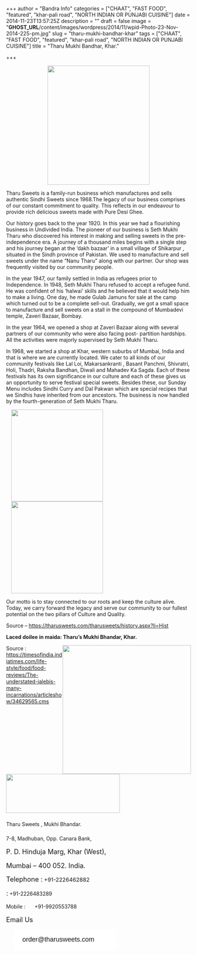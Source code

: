 +++
author = "Bandra Info"
categories = ["CHAAT", "FAST FOOD", "featured", "khar-pali road", "NORTH INDIAN OR PUNJABI CUISINE"]
date = 2014-11-23T13:57:25Z
description = ""
draft = false
image = "__GHOST_URL__/content/images/wordpress/2014/11/wpid-Photo-23-Nov-2014-225-pm.jpg"
slug = "tharu-mukhi-bandhar-khar"
tags = ["CHAAT", "FAST FOOD", "featured", "khar-pali road", "NORTH INDIAN OR PUNJABI CUISINE"]
title = "Tharu Mukhi Bandhar, Khar."

+++


<div class="separator" style="clear: both; text-align: center;"><span style="margin-left: 1em; margin-right: 1em; color: #000000; background-color: rgba(255, 255, 255, 0);"><a style="margin-left: 1em; margin-right: 1em; -webkit-text-size-adjust: auto; background-color: rgba(255, 255, 255, 0);" href="https://i2.wp.com/bandra.info/wp-content/uploads/2014/11/wpid-Photo-201411231431292.jpg?ssl=1" target="_blank"><img loading="lazy" id="blogsy-1416997211666.9834" class="alignright" src="https://i2.wp.com/bandra.info/wp-content/uploads/2014/11/wpid-Photo-201411231431292.jpg?resize=278%2C324&#038;ssl=1" alt="" width="278" height="324" data-recalc-dims="1" /></a></span></p>
<div style="text-align: left;">Tharu Sweets is a family-run business which manufactures and sells authentic Sindhi Sweets since 1968.The legacy of our business comprises of our constant commitment to quality. This reflects in our endeavour to provide rich delicious sweets made with Pure Desi Ghee.</div>
</div>
<p>Our history goes back to the year 1920. In this year we had a flourishing business in Undivided India. The pioneer of our business is Seth Mukhi Tharu who discovered his interest in making and selling sweets in the pre-independence era. A journey of a thousand miles begins with a single step and his journey began at the ‘dakh bazaar’ in a small village of Shikarpur , situated in the Sindh province of Pakistan. We used to manufacture and sell sweets under the name &#8220;Nanu Tharu&#8221; along with our partner. Our shop was frequently visited by our community people.</p>
<p>In the year 1947, our family settled in India as refugees prior to Independence. In 1948, Seth Mukhi Tharu refused to accept a refugee fund. He was confident of his ‘halwai’ skills and he believed that it would help him to make a living. One day, he made Gulab Jamuns for sale at the camp which turned out to be a complete sell-out. Gradually, we got a small space to manufacture and sell sweets on a stall in the compound of Mumbadevi temple, Zaveri Bazaar, Bombay.</p>
<p>In the year 1964, we opened a shop at Zaveri Bazaar along with several partners of our community who were also facing post- partition hardships. All the activities were majorly supervised by Seth Mukhi Tharu.</p>
<p>In 1968, we started a shop at Khar, western suburbs of Mumbai, India and that is where we are currently located. We cater to all kinds of our community festivals like Lal Loi, Makarsankranti , Basant Panchmi, Shivratri, Holi, Thadri, Raksha Bandhan, Diwali and Mahadev Ka Sagda. Each of these festivals has its own significance in our culture and each of these gives us an opportunity to serve festival special sweets. Besides these, our Sunday Menu includes Sindhi Curry and Dal Pakwan which are special recipes that we Sindhis have inherited from our ancestors. The business is now handled by the fourth-generation of Seth Mukhi Tharu.</p>
<p><a style="text-align: center; margin-left: 1em; margin-right: 1em; -webkit-text-size-adjust: auto; background-color: rgba(255, 255, 255, 0);" href="__GHOST_URL__/content/images/wordpress/2014/11/wpid-Photo-201411231431291.jpg" target="_blank"><span style="color: #000000;"><img loading="lazy" id="blogsy-1416997211709.7893" class="alignleft" src="https://i2.wp.com/bandra.info/wp-content/uploads/2014/11/wpid-Photo-201411231431291.jpg?resize=250%2C250&#038;ssl=1" alt="" width="250" height="250" data-recalc-dims="1" /></span></a><a style="text-align: center; margin-left: 1em; margin-right: 1em;" href="__GHOST_URL__/content/images/wordpress/2014/11/wpid-Photo-20141123143129.jpg" target="_blank"><span style="color: #000000;"><img loading="lazy" id="blogsy-1416997211704.584" class="aligncenter" src="https://i2.wp.com/bandra.info/wp-content/uploads/2014/11/wpid-Photo-20141123143129.jpg?resize=250%2C250&#038;ssl=1" alt="" width="250" height="250" data-recalc-dims="1" /></span></a></p>
<p>Our motto is to stay connected to our roots and keep the culture alive. Today, we carry forward the legacy and serve our community to our fullest potential on the two pillars of Culture and Quality.</p>
<p>Source &#8211; <a href="https://tharusweets.com/tharusweets/history.aspx?li=Hist">https://tharusweets.com/tharusweets/history.aspx?li=Hist</a></p>
<p><strong>Laced doilee in maida: Tharu&#8217;s Mukhi Bhandar, Khar.</strong></p>
<p><a style="clear: right; float: right;" href="https://i2.wp.com/bandra.info/wp-content/uploads/2014/11/wpid-Photo-20141123144441.jpg?ssl=1" target="_blank"><img loading="lazy" id="blogsy-1416997211632.0151" class="alignright" src="https://i2.wp.com/bandra.info/wp-content/uploads/2014/11/wpid-Photo-20141123144441.jpg?resize=350%2C350&#038;ssl=1" alt="" width="350" height="350" data-recalc-dims="1" /></a></p>
</dd>
</dl>
</div>
<p style="text-align: left;">Source : <a style="line-height: 1.3em;" href="https://timesofindia.indiatimes.com/life-style/food/food-reviews/The-understated-jalebis-many-incarnations/articleshow/34629565.cms">https://timesofindia.indiatimes.com/life-style/food/food-reviews/The-understated-jalebis-many-incarnations/articleshow/34629565.cms</a></p>
<p><span style="line-height: 1.3em; margin-left: 1em; margin-right: 1em; color: #000000; background-color: rgba(255, 255, 255, 0);"><a style="clear: left; float: left; margin-bottom: 1em; margin-right: 1em;" href="https://i1.wp.com/tharusweets.com/images/Mukhi-bhandar-logo.jpg?ssl=1" target="_blank"><img loading="lazy" id="blogsy-1416997211672.713" class="alignleft" src="https://i1.wp.com/tharusweets.com/images/Mukhi-bhandar-logo.jpg?resize=310%2C106&#038;ssl=1" alt="" width="310" height="106" data-recalc-dims="1" /></a></span></p>
<p>&nbsp;</p>
<p>&nbsp;</p>
<div class="separator" style="clear: both; text-align: center;">
<p style="margin-bottom: 0px; padding-top: 8px; padding-bottom: 8px; border: 0px; outline: 0px; vertical-align: baseline; font-style: inherit; font-variant: inherit; text-align: left;"><span style="margin: 0px; padding: 0px; border: 0px; outline: 0px; vertical-align: baseline; -webkit-text-size-adjust: auto; background-color: rgba(255, 255, 255, 0);">Tharu Sweets , Mukhi Bhandar. </span></p>
<p style="margin-bottom: 1.2em; border: 0px; outline: 0px; vertical-align: baseline; text-align: left;"><span style="margin: 0px; padding: 0px; border: 0px; outline: 0px; vertical-align: baseline; font-style: inherit; font-variant: inherit; -webkit-text-size-adjust: auto; background-color: rgba(255, 255, 255, 0);">7-8, Madhuban, Opp. Canara Bank,</span></p>
<p style="margin-bottom: 1.2em; border: 0px; outline: 0px; vertical-align: baseline; text-align: left;"><span style="font-size: large; background-color: rgba(255, 255, 255, 0); font-style: inherit; font-variant: inherit; -webkit-text-size-adjust: auto;">P. D. Hinduja Marg, Khar (West),</span></p>
<p style="margin-bottom: 1.2em; border: 0px; outline: 0px; vertical-align: baseline; text-align: left;"><span style="font-size: large; background-color: rgba(255, 255, 255, 0); font-style: inherit; font-variant: inherit; -webkit-text-size-adjust: auto;">Mumbai – 400 052. India.</span></p>
<p style="margin-bottom: 1.2em; border: 0px; outline: 0px; vertical-align: baseline; text-align: left;"><span style="font-style: inherit; font-variant: inherit; -webkit-text-size-adjust: auto; background-color: rgba(255, 255, 255, 0); font-size: large;">Telephone :</span> <a style="font-size: 15px; font-style: inherit; font-variant: inherit; -webkit-text-size-adjust: auto; background-color: rgba(255, 255, 255, 0); margin: 0px; padding: 0px; border: 0px; outline: 0px; vertical-align: baseline; text-decoration: none;" href="tel:+91-2226462882">+91-2226462882</a></p>
<p style="margin-bottom: 1.2em; border: 0px; outline: 0px; vertical-align: baseline; text-align: left;"><span style="font-style: inherit; font-variant: inherit; background-color: rgba(255, 255, 255, 0); font-size: large; -webkit-text-size-adjust: auto;">:</span> <a style="font-style: inherit; font-variant: inherit; background-color: rgba(255, 255, 255, 0); -webkit-text-size-adjust: auto; margin: 0px; padding: 0px; border: 0px; outline: 0px; vertical-align: baseline; text-decoration: none;" href="tel:+91-2226483289">+91-2226483289</a></p>
<p style="margin-bottom: 1.2em; border: 0px; outline: 0px; vertical-align: baseline; text-align: left;"><span style="background-color: rgba(255, 255, 255, 0); font-style: inherit; font-variant: inherit; -webkit-text-size-adjust: auto; margin: 0px; padding: 0px; border: 0px; outline: 0px; vertical-align: baseline;">Mobile :</span><span style="background-color: rgba(255, 255, 255, 0); font-style: inherit; font-variant: inherit; -webkit-text-size-adjust: auto; margin: 0px; padding: 0px 0px 0px 25px; border: 0px; outline: 0px; vertical-align: baseline;"><a style="margin: 0px; padding: 0px; border: 0px; outline: 0px; vertical-align: baseline; text-decoration: none;" href="tel:+91-9920553788">+91-9920553788</a></span></p>
<p style="margin-bottom: 1.2em; border: 0px; outline: 0px; vertical-align: baseline; text-align: left;"><span style="font-style: inherit; font-variant: inherit; background-color: rgba(255, 255, 255, 0); font-size: large; -webkit-text-size-adjust: auto;">Email Us</span></p>
<div style="padding-left: 20px; border: 0px; outline: 0px; font-size: 15px; vertical-align: baseline; color: #555555; font-family: 'Helvetica Neue', Helvetica, sans-serif; font-style: inherit; font-variant: inherit; line-height: 22.5px; text-align: left; -webkit-text-size-adjust: auto;">
<table style="margin: 0px; padding: 0px; border: 0px; outline: 0px; vertical-align: baseline; background-color: #ffffff; border-collapse: separate; width: 280px; border-top-left-radius: 4px; border-top-right-radius: 4px; border-bottom-right-radius: 4px; border-bottom-left-radius: 4px; box-shadow: #ffffff 0px 1px 2px 0px; -webkit-box-shadow: #ffffff 0px 1px 2px 0px; font-style: inherit; font-variant: inherit; line-height: 1.3em;">
<tbody style="margin: 0px; padding: 0px; border: 0px; outline: 0px; vertical-align: baseline; background-color: transparent; font-style: inherit; font-variant: inherit;">
<tr style="margin: 0px; padding: 0px; border-width: 0px; outline: 0px; vertical-align: baseline; background-color: transparent; font-style: inherit; font-variant: inherit;">
<td style="padding: 0.857em 1.387em; border-width: 0px; outline: 0px; vertical-align: baseline; border-bottom-left-radius: 0px; border-top-right-radius: 0px; border-bottom-right-radius: 4px; border-top-left-radius: 0px; font-style: inherit; font-variant: inherit;"><span style="color: #000000; font-family: Arial; font-size: large;"><span style="line-height: 23.399999618530273px; background-color: rgba(255, 255, 255, 0);"><span style="margin: 0px; padding: 0px; border: 0px; outline: 0px; vertical-align: baseline;"><span style="margin: 0px; padding: 0px; border: 0px; outline: 0px; vertical-align: baseline;"><a style="margin: 0px; padding: 0px; border: 0px; outline: none; vertical-align: baseline; text-decoration: none; font-style: inherit; font-variant: inherit;" href="mailto:order@tharusweets.com" target="_blank">order@tharusweets.com</a></span></span></span></span></td>
</tr>
</tbody>
</table>
</div>
<p>&nbsp;</p>
</div>



